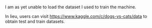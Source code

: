 I am as yet unable to load the dataset I used to train the machine. 

In lieu, users can visit https://www.kaggle.com/c/dogs-vs-cats/data to obtain test and train datasets.
